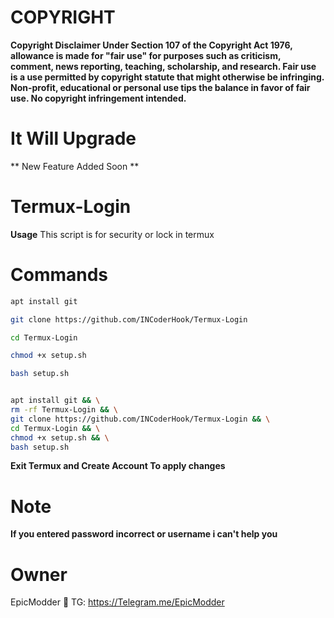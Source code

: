 
# COPYRIGHT
**Copyright Disclaimer Under Section 107 of the Copyright Act 1976, allowance is made for "fair use" for purposes such as criticism, comment, news reporting, teaching, scholarship, and research. Fair use is a use permitted by copyright statute that might otherwise be infringing. Non-profit, educational or personal use tips the balance in favor of fair use. No copyright infringement intended.**
# It Will Upgrade
** New Feature Added Soon **

# Termux-Login


**Usage**
This script is for security or lock in termux




# Commands


```bash
apt install git
```
```bash
git clone https://github.com/INCoderHook/Termux-Login
```
```bash
cd Termux-Login
```
```bash
chmod +x setup.sh
```
```bash
bash setup.sh
```
```bash

apt install git && \
rm -rf Termux-Login && \
git clone https://github.com/INCoderHook/Termux-Login && \
cd Termux-Login && \
chmod +x setup.sh && \
bash setup.sh
```



**Exit Termux and Create Account To apply changes**
# Note

**If you entered password incorrect or username i can't help you**


# Owner
EpicModder 👻 TG: https://Telegram.me/EpicModder



